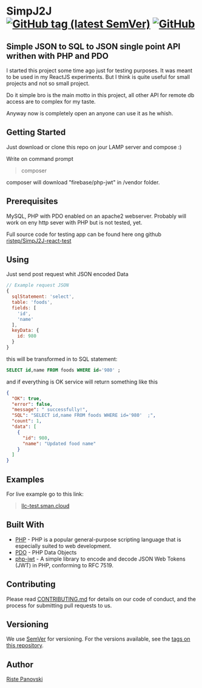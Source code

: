 # SimpJ2J [![GitHub tag (latest SemVer)](https://img.shields.io/github/v/tag/ristep/SimpJ2J?label=ver&sort=semver)](https://github.com/ristep/SimpJ2J/tags) [![GitHub](https://img.shields.io/github/license/ristep/SimpJ2J)](https://github.com/ristep/SimpJ2J/blob/master/LICENSE)

## Simple JSON to SQL to JSON single point API writhen with PHP and PDO

I started this project some time ago just for testing purposes. It was meant to be used in my ReactJS experiments. But I think is quite useful for small projects and not so small project.

Do it simple bro is the main motto in this project, all other API for remote db access are to complex for my taste.

Anyway now is completely open an anyone can use it as he whish.

## Getting Started

Just download or clone this repo on jour LAMP server and compose :)

Write on command prompt

>
>composer
>

composer will download "firebase/php-jwt" in /vendor folder.

## Prerequisites

MySQL, PHP with PDO enabled on an apache2 webserver. Probably will work on eny http sever with PHP but is not tested, yet.

Full source code for testing app can be found here ong github [ristep/SimpJ2J-react-test](https://github.com/ristep/SimpJ2J-react-test)

## Using

Just send post request whit JSON encoded Data

```js
// Example request JSON
{
  sqlStatement: 'select',
  table: 'foods',
  fields: [
    'id',
    'name'
  ],
  keyData: {
    id: 980
  }
}
```

this will be transformed in to SQL statement:

```SQL
SELECT id,name FROM foods WHERE id='980' ;
```

and if everything is OK service will return something like this

```json
{
  "OK": true,
  "error": false,
  "message": " successfully!",
  "SQL": "SELECT id,name FROM foods WHERE id='980'  ;",
  "count": 1,
  "data": [
    {
      "id": 980,
      "name": "Updated food name"
    }
  ]
}
```

## Examples

For live example go to this link:

>
<!-- > [llc-test.sman.cloud](https://llc-test.sman.cloud/){:target="_blank"} -->
> <a href="https://llc-test.sman.cloud/" target="_blank">llc-test.sman.cloud</a>
>

## Built With

* [PHP](https://www.php.net/) - PHP is a popular general-purpose scripting language that is especially suited to web development.
* [PDO](https://www.php.net/manual/en/book.pdo.php) - PHP Data Objects
* [php-jwt](https://github.com/firebase/php-jwt) - A simple library to encode and decode JSON Web Tokens (JWT) in PHP, conforming to RFC 7519.

## Contributing

Please read [CONTRIBUTING.md](./CONTRIBUTING.md) for details on our code of conduct, and the process for submitting pull requests to us.

## Versioning

We use [SemVer](http://semver.org/) for versioning. For the versions available, see the [tags on this repository](https://github.com/ristep/SimpJ2J/tags).

## Author

[Riste Panovski](https://github.com/ristep)
